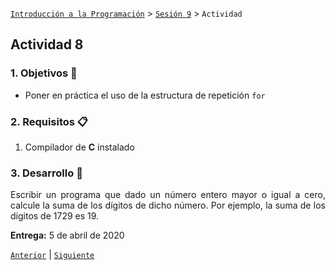 [`Introducción a la Programación`](../README.md) > [`Sesión 9`](../README.md) > `Actividad`

## Actividad 8

<div style="text-align: justify;">

### 1. Objetivos :dart:

- Poner en práctica el uso de la estructura de repetición `for`

### 2. Requisitos :clipboard:

1. Compilador de __C__ instalado

### 3. Desarrollo :rocket:

Escribir un programa que dado un número entero mayor o igual a cero, calcule la suma de los dígitos de dicho número. Por ejemplo, la suma de los dígitos de 1729 es 19.

**Entrega:** 5 de abril de 2020

[`Anterior`](../README.md#3-actividad-memo) | [`Siguiente`](../README.md#3-actividad-memo)   

</div>
